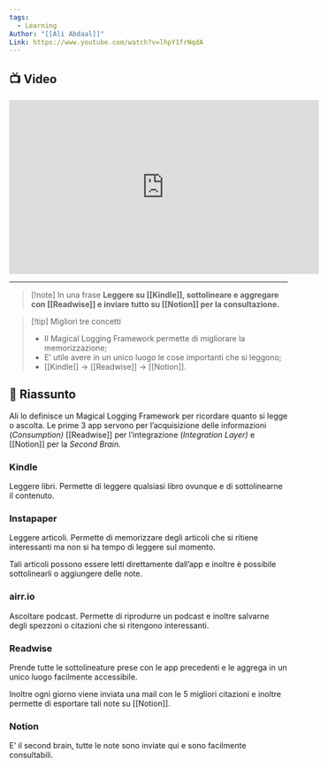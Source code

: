 ```yaml
---
tags:
  - Learning
Author: "[[Ali Abdaal]]"
Link: https://www.youtube.com/watch?v=lhpY1frNqdA
---
```

## 📺 Video
<div class="iframe-container">
  <iframe width="560" height="315" src="https://www.youtube.com/embed/lhpY1frNqdA" title="YouTube video player" frameborder="0" allow="accelerometer; autoplay; clipboard-write; encrypted-media; gyroscope; picture-in-picture" allowfullscreen></iframe>
</div>

---
> [!note] In una frase
> **Leggere su [[Kindle]], sottolineare e aggregare con [[Readwise]] e inviare tutto su [[Notion]] per la consultazione.**

> [!tip] Migliori tre concetti
> - Il Magical Logging Framework permette di migliorare la memorizzazione;
> - E’ utile avere in un unico luogo le cose importanti che si leggono;
> - [[Kindle]] → [[Readwise]] → [[Notion]].

## 📒 Riassunto

Ali lo definisce un Magical Logging Framework per ricordare quanto si legge o ascolta. Le prime 3 app servono per l’acquisizione delle informazioni (*Consumption)* [[Readwise]] per l’integrazione (*Integration Layer)* e [[Notion]] per la *Second Brain.*

### Kindle

Leggere libri. Permette di leggere qualsiasi libro ovunque e di sottolinearne il contenuto.

### Instapaper

Leggere articoli. Permette di memorizzare degli articoli che si ritiene interessanti ma non si ha tempo di leggere sul momento.

Tali articoli possono essere letti direttamente dall’app e inoltre è possibile sottolinearli o aggiungere delle note.

### airr.io

Ascoltare podcast. Permette di riprodurre un podcast e inoltre salvarne degli spezzoni o citazioni che si ritengono interessanti.

### Readwise

Prende tutte le sottolineature prese con le app precedenti e le aggrega in un unico luogo facilmente accessibile.

Inoltre ogni giorno viene inviata una mail con le 5 migliori citazioni e inoltre permette di esportare tali note su [[Notion]].

### Notion

E’ il second brain, tutte le note sono inviate qui e sono facilmente consultabili.
